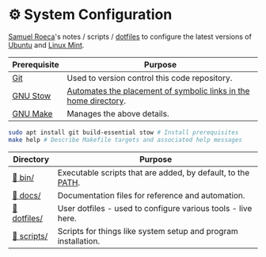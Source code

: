 # ⚙ System Configuration

[Samuel Roeca](https://samroeca.com)'s notes / scripts / [dotfiles](https://wiki.archlinux.org/index.php/Dotfiles) to configure the latest versions of [Ubuntu](https://en.wikipedia.org/wiki/Ubuntu) and [Linux Mint](https://en.wikipedia.org/wiki/Linux_Mint).

| Prerequisite                                   | Purpose                                                                                                                        |
| ---------------------------------------------- | ------------------------------------------------------------------------------------------------------------------------------ |
| [Git](https://git-scm.com/)                    | Used to version control this code repository.                                                                                  |
| [GNU Stow](https://www.gnu.org/software/stow/) | [Automates the placement of symbolic links in the home directory](https://alexpearce.me/2016/02/managing-dotfiles-with-stow/). |
| [GNU Make](https://www.gnu.org/software/make/) | Manages the above details.                                                                                                     |

```bash
sudo apt install git build-essential stow # Install prerequisites
make help # Describe Makefile targets and associated help messages
```

| Directory                  | Purpose                                                        |
| -------------------------- | -------------------------------------------------------------- |
| [📁 bin/](./bin)           | Executable scripts that are added, by default, to the [PATH].  |
| [📁 docs/](./docs)         | Documentation files for reference and automation.              |
| [📁 dotfiles/](./dotfiles) | User dotfiles - used to configure various tools - live here.   |
| [📁 scripts/](./scripts)   | Scripts for things like system setup and program installation. |

[path]: https://en.wikipedia.org/wiki/PATH_(variable)
